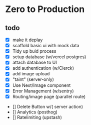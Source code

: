 # Zero to Production

## todo

- [x] make it deplay
- [x] scaffold basic ui with mock data
- [x] Tidy up buid process
- [x] setup database (w/vercel postgres)
- [x] attach database to UI
- [x] add authentication (w/Clerck)
- [x] add image upload
- [x] "taint" (server-only)
- [x] Use Next/Image component
- [x] Error Management (w/sentry)
- [x] Routing/image page (parallel route)
- [] Delete Button w/( server action)
- [] Analytics (posthog)
- [] Ratelimiting (upstash)
